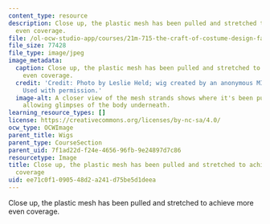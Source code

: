 ```yaml
---
content_type: resource
description: Close up, the plastic mesh has been pulled and stretched to achieve more
  even coverage.
file: /ol-ocw-studio-app/courses/21m-715-the-craft-of-costume-design-fall-2009/ee71c0f1090548d2a241d75be5d1deea_IMG_1069.jpg
file_size: 77428
file_type: image/jpeg
image_metadata:
  caption: Close up, the plastic mesh has been pulled and stretched to achieve more
    even coverage.
  credit: 'Credit: Photo by Leslie Held; wig created by an anonymous MIT student.
    Used with permission.'
  image-alt: A closer view of the mesh strands shows where it's been pulled wider,
    allowing glimpses of the body underneath.
learning_resource_types: []
license: https://creativecommons.org/licenses/by-nc-sa/4.0/
ocw_type: OCWImage
parent_title: Wigs
parent_type: CourseSection
parent_uid: 7f1ad22d-f24e-4656-96fb-9e24897d7c86
resourcetype: Image
title: Close up, the plastic mesh has been pulled and stretched to achieve more even
  coverage
uid: ee71c0f1-0905-48d2-a241-d75be5d1deea
---
```

Close up, the plastic mesh has been pulled and stretched to achieve more even coverage.